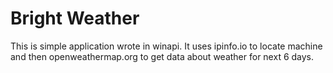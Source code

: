 # Bright Weather
This is simple application wrote in winapi. It uses ipinfo.io to locate machine and then openweathermap.org to get data about weather for next 6 days. 